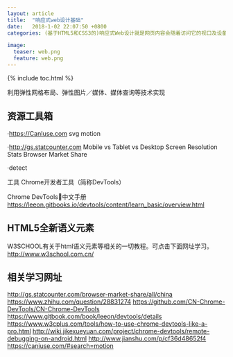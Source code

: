 ```yaml
---
layout: article
title:  "响应式web设计基础"
date:   2018-1-02 22:07:50 +0800
categories: (基于HTML5和CSS3的)响应式Web设计就是网页内容会随着访问它的视口及设备的不同而呈现不同的样式。

image:
  teaser: web.png
  feature: web.png
---
```

{% include toc.html %}

利用弹性网格布局、弹性图片／媒体、媒体查询等技术实现

## 资源工具箱

·https://CanIuse.com
svg
motion

·http://gs.statcounter.com
Mobile vs Tablet vs Desktop
Screen Resolution Stats
Browser Market Share

·detect

工具
Chrome开发者工具（简称DevTools）

Chrome DevTools中文手册
https://leeon.gitbooks.io/devtools/content/learn_basic/overview.html


## HTML5全新语义元素

W3SCHOOL有关于html语义元素等相关的一切教程。可点击下面网址学习。
http://www.w3school.com.cn/

## 相关学习网址

http://gs.statcounter.com/browser-market-share/all/china
https://www.zhihu.com/question/28831274
https://github.com/CN-Chrome-DevTools/CN-Chrome-DevTools
https://www.gitbook.com/book/leeon/devtools/details
https://www.w3cplus.com/tools/how-to-use-chrome-devtools-like-a-pro.html
http://wiki.jikexueyuan.com/project/chrome-devtools/remote-debugging-on-android.html
http://www.jianshu.com/p/cf36d48652f4
https://caniuse.com/#search=motion

